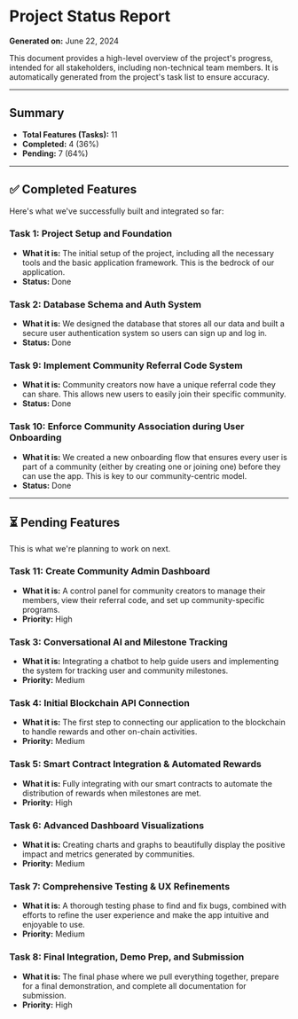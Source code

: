 # Project Status Report

**Generated on:** June 22, 2024

This document provides a high-level overview of the project's progress, intended for all stakeholders, including non-technical team members. It is automatically generated from the project's task list to ensure accuracy.

---

## Summary

- **Total Features (Tasks):** 11
- **Completed:** 4 (36%)
- **Pending:** 7 (64%)

---

## ✅ Completed Features

Here's what we've successfully built and integrated so far:

### **Task 1: Project Setup and Foundation**
- **What it is:** The initial setup of the project, including all the necessary tools and the basic application framework. This is the bedrock of our application.
- **Status:** Done

### **Task 2: Database Schema and Auth System**
- **What it is:** We designed the database that stores all our data and built a secure user authentication system so users can sign up and log in.
- **Status:** Done

### **Task 9: Implement Community Referral Code System**
- **What it is:** Community creators now have a unique referral code they can share. This allows new users to easily join their specific community.
- **Status:** Done

### **Task 10: Enforce Community Association during User Onboarding**
- **What it is:** We created a new onboarding flow that ensures every user is part of a community (either by creating one or joining one) before they can use the app. This is key to our community-centric model.
- **Status:** Done

---

## ⏳ Pending Features

This is what we're planning to work on next.

### **Task 11: Create Community Admin Dashboard**
- **What it is:** A control panel for community creators to manage their members, view their referral code, and set up community-specific programs.
- **Priority:** High

### **Task 3: Conversational AI and Milestone Tracking**
- **What it is:** Integrating a chatbot to help guide users and implementing the system for tracking user and community milestones.
- **Priority:** Medium

### **Task 4: Initial Blockchain API Connection**
- **What it is:** The first step to connecting our application to the blockchain to handle rewards and other on-chain activities.
- **Priority:** Medium

### **Task 5: Smart Contract Integration & Automated Rewards**
- **What it is:** Fully integrating with our smart contracts to automate the distribution of rewards when milestones are met.
- **Priority:** High

### **Task 6: Advanced Dashboard Visualizations**
- **What it is:** Creating charts and graphs to beautifully display the positive impact and metrics generated by communities.
- **Priority:** Medium

### **Task 7: Comprehensive Testing & UX Refinements**
- **What it is:** A thorough testing phase to find and fix bugs, combined with efforts to refine the user experience and make the app intuitive and enjoyable to use.
- **Priority:** Medium

### **Task 8: Final Integration, Demo Prep, and Submission**
- **What it is:** The final phase where we pull everything together, prepare for a final demonstration, and complete all documentation for submission.
- **Priority:** High
